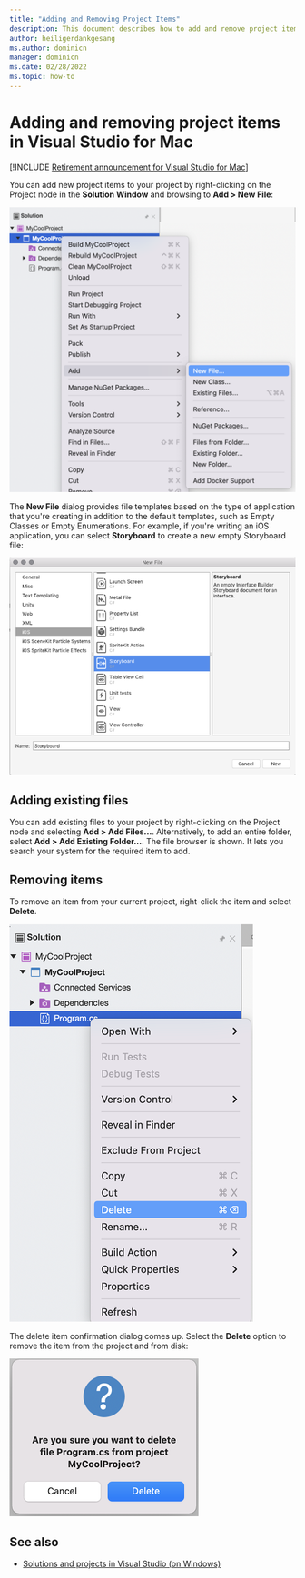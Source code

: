 ```yaml
---
title: "Adding and Removing Project Items"
description: This document describes how to add and remove project items in Visual Studio for Mac
author: heiligerdankgesang 
ms.author: dominicn
manager: dominicn
ms.date: 02/28/2022
ms.topic: how-to
---
```

# Adding and removing project items in Visual Studio for Mac

 [!INCLUDE [Retirement announcement for Visual Studio for Mac](includes/vsmac-retirement.md)]

You can add new project items to your project by right-clicking on the Project node in the **Solution Window** and browsing to **Add > New File**:

![Add New Project Item](media/add-and-remove-project-items-image1.png)

The **New File** dialog provides file templates based on the type of application that you're creating in addition to the default templates, such as Empty Classes or Empty Enumerations. For example, if you're writing an iOS application, you can select **Storyboard** to create a new empty Storyboard file:

![Add new empty storyboard in iOS](media/add-and-remove-project-items-image2.png)

## Adding existing files

You can add existing files to your project by right-clicking on the Project node and selecting **Add > Add Files...**. Alternatively, to add an entire folder, select **Add > Add Existing Folder...**. The file browser is shown. It lets you search your system for the required item to add.

## Removing items

To remove an item from your current project, right-click the item and select **Delete**.

![Remove Item](media/add-and-remove-project-items-image3.png)

The delete item confirmation dialog comes up. Select the **Delete** option to remove the item from the project and from disk:

![Delete item dialog](media/add-and-remove-project-items-image4.png)

## See also

* [Solutions and projects in Visual Studio (on Windows)](/visualstudio/ide/solutions-and-projects-in-visual-studio)